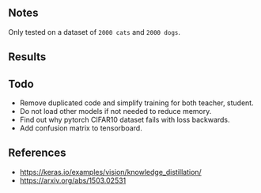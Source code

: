 ## Notes

Only tested on a dataset of `2000 cats` and `2000 dogs`.

## Results


## Todo

- Remove duplicated code and simplify training for both teacher, student.
- Do not load other models if not needed to reduce memory.
- Find out why pytorch CIFAR10 dataset fails with loss backwards.
- Add confusion matrix to tensorboard.

## References

- https://keras.io/examples/vision/knowledge_distillation/
- https://arxiv.org/abs/1503.02531
